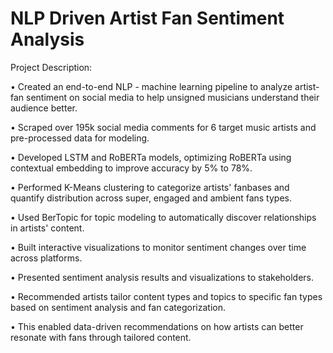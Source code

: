 # NLP Driven Artist Fan Sentiment Analysis

Project Description:

• Created an end-to-end NLP - machine learning pipeline to analyze artist-fan sentiment on social media to help unsigned musicians understand their audience better.

• Scraped over 195k social media comments for 6 target music artists and pre-processed data for modeling. 

• Developed LSTM and RoBERTa models, optimizing RoBERTa using contextual embedding to improve accuracy by 5% to 78%. 


• Performed K-Means clustering to categorize artists' fanbases and quantify distribution across super, engaged and ambient fans types. 

• Used BerTopic for topic modeling to automatically discover relationships in artists' content.

• Built interactive visualizations to monitor sentiment changes over time across platforms.

• Presented sentiment analysis results and visualizations to stakeholders.

• Recommended artists tailor content types and topics to specific fan types based on sentiment analysis and fan categorization.

• This enabled data-driven recommendations on how artists can better resonate with fans through tailored content.




